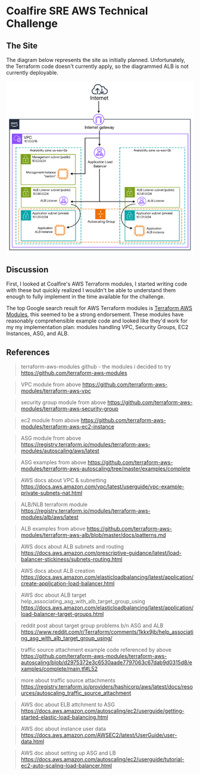# Coalfire SRE AWS Technical Challenge


## The Site

The diagram below represents the site as initially planned. Unfortunately, the Terraform code doesn't currently apply, so the diagrammed ALB is not currently deployable.

![](challenge-diagram.png)

## Discussion

First, I looked at Coalfire's AWS Terraform modules, I started writing code with these but quickly realized I wouldn't be able to understand them enough to fully implement in the time available for the challenge.

The top Google search result for AWS Terraform modules is [Terraform AWS Modules](https://registry.terraform.io/namespaces/terraform-aws-modules), this seemed to be a strong endorsement. These modules have reasonably comprehensible example code and looked like they'd work for my my implementation plan: modules handling VPC, Security Groups, EC2 Instances, ASG, and ALB.

## References

> terraform-aws-modules github - the modules i decided to try
https://github.com/terraform-aws-modules

> VPC module from above
https://github.com/terraform-aws-modules/terraform-aws-vpc

> security group module from above
https://github.com/terraform-aws-modules/terraform-aws-security-group

> ec2 module from above
https://github.com/terraform-aws-modules/terraform-aws-ec2-instance

> ASG module from above
https://registry.terraform.io/modules/terraform-aws-modules/autoscaling/aws/latest

> ASG examples from above
https://github.com/terraform-aws-modules/terraform-aws-autoscaling/tree/master/examples/complete

> AWS docs about VPC & subnetting
https://docs.aws.amazon.com/vpc/latest/userguide/vpc-example-private-subnets-nat.html

> ALB/NLB terraform module
https://registry.terraform.io/modules/terraform-aws-modules/alb/aws/latest

> ALB examples from above
https://github.com/terraform-aws-modules/terraform-aws-alb/blob/master/docs/patterns.md

> AWS docs about ALB subnets and routing 
https://docs.aws.amazon.com/prescriptive-guidance/latest/load-balancer-stickiness/subnets-routing.html

> AWS docs about ALB creation
https://docs.aws.amazon.com/elasticloadbalancing/latest/application/create-application-load-balancer.html

> AWS doc about ALB target help_associating_asg_with_alb_target_group_using
https://docs.aws.amazon.com/elasticloadbalancing/latest/application/load-balancer-target-groups.html

> reddit post about target group problems b/n ASG and ALB
https://www.reddit.com/r/Terraform/comments/1kkx9jb/help_associating_asg_with_alb_target_group_using/

> traffic source attachment example code referenced by above
https://github.com/terraform-aws-modules/terraform-aws-autoscaling/blob/d2975372e3c6530aade7797063c67dab9d0315d8/examples/complete/main.tf#L52

> more about traffic source attachments
https://registry.terraform.io/providers/hashicorp/aws/latest/docs/resources/autoscaling_traffic_source_attachment

> AWS doc about ELB attchment to ASG
https://docs.aws.amazon.com/autoscaling/ec2/userguide/getting-started-elastic-load-balancing.html

> AWS doc about instance user data
https://docs.aws.amazon.com/AWSEC2/latest/UserGuide/user-data.html

> AWS doc about setting up ASG and LB
https://docs.aws.amazon.com/autoscaling/ec2/userguide/tutorial-ec2-auto-scaling-load-balancer.html
